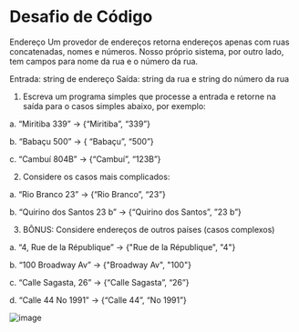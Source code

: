 # Desafio de Código

Endereço
Um provedor de endereços retorna endereços apenas com ruas concatenadas, nomes e números. 
Nosso próprio sistema, por outro lado, tem campos para nome da rua e o número da rua.

Entrada: string de endereço
Saída: string da rua e string do número da rua

1. Escreva um programa simples que processe a entrada e retorne na saída para o casos simples abaixo, por exemplo:

a. “Miritiba 339” -> {“Miritiba”, “339”}

b. “Babaçu 500” -> { “Babaçu”, “500”}

c. “Cambuí 804B” -> {“Cambuí”, “123B”}

2. Considere os casos mais complicados:

a. “Rio Branco 23” -> {“Rio Branco”, “23”}

b. “Quirino dos Santos 23 b” -> {“Quirino dos Santos”, ”23 b”}

3. BÔNUS: Considere endereços de outros países (casos complexos)

a. “4, Rue de la République” -> {"Rue de la République", "4"}

b. “100 Broadway Av” -> {"Broadway Av", "100"}

c. “Calle Sagasta, 26” -> {“Calle Sagasta”, “26”}

d. “Calle 44 No 1991” -> {“Calle 44”, “No 1991”}

![image](https://user-images.githubusercontent.com/121987433/210677506-781a19c9-2f9d-4220-a743-10e8816d762d.png)
